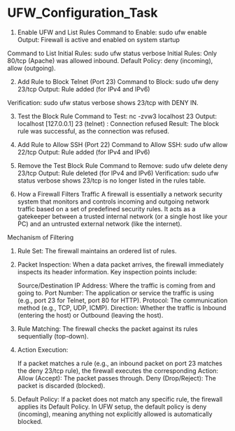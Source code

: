 # UFW_Configuration_Task

1. Enable UFW and List Rules
  Command to Enable: sudo ufw enable
    Output: Firewall is active and enabled on system startup

  Command to List Initial Rules: sudo ufw status verbose
    Initial Rules: Only 80/tcp (Apache) was allowed inbound.
  Default Policy: deny (incoming), allow (outgoing).

2. Add Rule to Block Telnet (Port 23)
    Command to Block: sudo ufw deny 23/tcp
  Output: Rule added (for IPv4 and IPv6)

Verification: sudo ufw status verbose shows 23/tcp with DENY IN.

3. Test the Block Rule
  Command to Test: nc -zvw3 localhost 23
    Output: localhost [127.0.0.1] 23 (telnet) : Connection refused
  Result: The block rule was successful, as the connection was refused.

4. Add Rule to Allow SSH (Port 22)
  Command to Allow SSH: sudo ufw allow 22/tcp
    Output: Rule added (for IPv4 and IPv6)


5. Remove the Test Block Rule
  Command to Remove: sudo ufw delete deny 23/tcp
    Output: Rule deleted (for IPv4 and IPv6)
  Verification: sudo ufw status verbose shows 23/tcp is no longer listed in the rules table.

6. How a Firewall Filters Traffic
    A firewall is essentially a network security system that monitors and controls incoming and outgoing network traffic based on a set of predefined security rules. It acts as a gatekeeper between a trusted internal network (or a single host like your PC) and an untrusted external network (like the internet).

Mechanism of Filtering
1. Rule Set: The firewall maintains an ordered list of rules.

2. Packet Inspection: When a data packet arrives, the firewall immediately inspects its header information. Key inspection points include:

    Source/Destination IP Address: Where the traffic is coming from and going to.
    Port Number: The application or service the traffic is using (e.g., port 23 for Telnet, port 80 for HTTP).
    Protocol: The communication method (e.g., TCP, UDP, ICMP).
    Direction: Whether the traffic is Inbound (entering the host) or Outbound (leaving the host).

3. Rule Matching: The firewall checks the packet against its rules sequentially (top-down).

4. Action Execution:

    If a packet matches a rule (e.g., an inbound packet on port 23 matches the deny 23/tcp rule), the firewall executes the corresponding Action:
    Allow (Accept): The packet passes through.
    Deny (Drop/Reject): The packet is discarded (blocked).

5. Default Policy: If a packet does not match any specific rule, the firewall applies its Default Policy. In UFW setup, the default policy is deny (incoming), meaning anything not explicitly allowed is automatically blocked.
